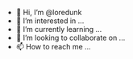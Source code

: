 - 👋 Hi, I’m @loredunk
- 👀 I’m interested in ...
- 🌱 I’m currently learning ...
- 💞️ I’m looking to collaborate on ...
- 📫 How to reach me ...

<!---
loredunk/loredunk is a ✨ special ✨ repository because its `README.md` (this file) appears on your GitHub profile.
You can click the Preview link to take a look at your changes.
--->
